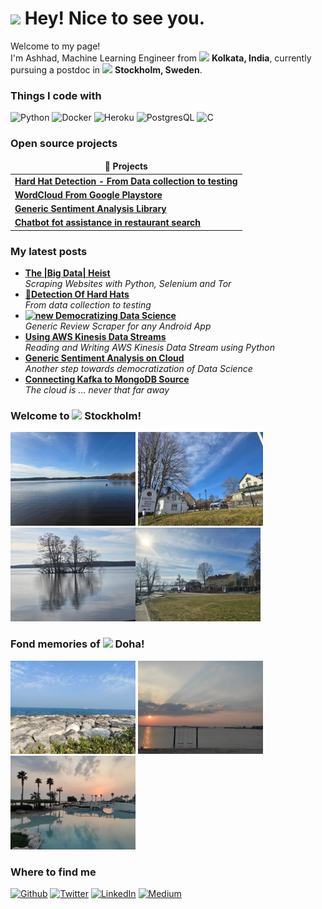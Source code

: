<h1><img src="https://emojis.slackmojis.com/emojis/images/1531849430/4246/blob-sunglasses.gif?1531849430" width="30"/> Hey! Nice to see you.</h1>

<p>Welcome to my page! </br> 
I'm Ashhad, Machine Learning Engineer from 
<img src="https://cdn-icons-png.flaticon.com/512/16025/16025190.png" width="13"/> 
<b>Kolkata, India</b>, currently pursuing a postdoc in 
<img src="https://cdn-icons-png.flaticon.com/512/2417/2417781.png" width="13"/> 
<b>Stockholm, Sweden</b>.
</p>
<h3>Things I code with</h3>
<p>
  <img alt="Python" src="https://img.shields.io/badge/-Python-45b8d8?style=flat-square&logo=react&logoColor=white" />
  <img alt="Docker" src="https://img.shields.io/badge/-Docker-46a2f1?style=flat-square&logo=docker&logoColor=white" />
  <img alt="Heroku" src="https://img.shields.io/badge/-Heroku-430098?style=flat-square&logo=heroku&logoColor=white" />
  <img alt="PostgresQL" src="https://img.shields.io/badge/-PostgresQL-E10098?style=flat-square&logo=postgresql&logoColor=white" />
  <img alt="C" src="https://img.shields.io/badge/-C-45b8d8?style=flat-square&logo=c&logoColor=white" />
	
</p>
<h3>Open source projects</h3>
<table>
  <thead align="center">
    <tr border: none;>
      <td><b>🎁 Projects</b></td>
    </tr>
  </thead>
  <tbody> 
    <tr>
      <td><a href="https://github.com/ashhadulislam/hard-hat-detection"><b>Hard Hat Detection - From Data collection to testing</b></a></td>
    </tr>
    <tr>
      <td><a href="https://github.com/ashhadulislam/scrape-playstore"><b>WordCloud From Google Playstore</b></a></td>      
    </tr>
    <tr>
      <td><a href="https://github.com/ashhadulislam/sentiment-analysis"><b>Generic Sentiment Analysis Library</b></a></td>
    </tr>
    <tr>
      <td><a href="https://github.com/ashhadulislam/upgrad_chatbot"><b>Chatbot fot assistance in restaurant search</b></a></td>
    </tr>
  </tbody>
</table>
<h3>My latest posts</h3>
  <ul>
  <li><a href="https://ashhadulislam.medium.com/the-big-data-heist-a6b073b30de5"><b>The |Big Data| Heist</b></a><br/><i>Scraping Websites with Python, Selenium and Tor</i></li>	
	
  <li><a href="https://medium.com/tech-that-works/hard-hat-detection-end-to-end-deep-neural-network-b6ad3e4bfb18"><b>👷Detection Of Hard Hats</b></a><br/><i>From data collection to testing</i></li>
	
  <li><a href="https://medium.com/tech-that-works/democratising-data-science-one-step-at-a-time-ccbb3640cced"><b><img src="https://emojipedia-us.s3.dualstack.us-west-1.amazonaws.com/thumbs/240/apple/237/gear_2699.png" width="20" alt="new" /> Democratizing Data Science</b></a><br/><i>Generic Review Scraper for any Android App</i></li>
  <li><a href="https://medium.com/tech-that-works/aws-kinesis-data-streams-using-python-part-1-197a37552fe6"><b>Using AWS Kinesis Data Streams</b></a><br/><i>Reading and Writing AWS Kinesis Data Stream using Python</i></li>
  <li><a href="https://medium.com/tech-that-works/generic-sentiment-analysis-on-cloud-5456131ba461"><b>Generic Sentiment Analysis on Cloud</b></a><br/><i>Another step towards democratization of Data Science</i></li>
  <li><a href="https://medium.com/tech-that-works/cloud-kafka-connector-for-mongodb-source-8b525b779772"><b>Connecting Kafka to MongoDB Source</b></a><br/><i>The cloud is … never that far away</i></li>
</ul>

<h3>Welcome to <img src="https://cdn-icons-png.flaticon.com/512/2417/2417781.png" width="13"/> Stockholm!</h3>
<p><img width="200" src="https://github.com/ashhadulislam/ashhadulislam/blob/main/stock1.jpeg" /> <img width="200" src="https://github.com/ashhadulislam/ashhadulislam/blob/main/stock2.jpeg" /> <img width="200" src="https://github.com/ashhadulislam/ashhadulislam/blob/main/stock3.jpeg" /><img width="200" src="https://github.com/ashhadulislam/ashhadulislam/blob/main/stock6.jpeg" /></p>


<h3>Fond memories of <img src="https://cdn-icons-png.flaticon.com/512/8238/8238418.png" width="13"/> Doha!</h3>
<p><img width="200" src="https://github.com/ashhadulislam/ashhadulislam/blob/main/img1.jpeg" /> <img width="200" src="https://github.com/ashhadulislam/ashhadulislam/blob/main/img11.jpeg" /> <img width="200" src="https://github.com/ashhadulislam/ashhadulislam/blob/main/img3.jpeg" /></p>

<h3>Where to find me</h3>
<p><a href="https://github.com/ashhadulislam/" target="_blank"><img alt="Github" src="https://img.shields.io/badge/GitHub-%2312100E.svg?&style=for-the-badge&logo=Github&logoColor=white" /></a> <a href="https://twitter.com/indian4harmony" target="_blank"><img alt="Twitter" src="https://img.shields.io/badge/twitter-%231DA1F2.svg?&style=for-the-badge&logo=twitter&logoColor=white" /></a> <a href="https://www.linkedin.com/in/ashhadul-islam-b508581a/" target="_blank"><img alt="LinkedIn" src="https://img.shields.io/badge/linkedin-%230077B5.svg?&style=for-the-badge&logo=linkedin&logoColor=white" /></a> <a href="https://medium.com/@ashhadulislam" target="_blank"><img alt="Medium" src="https://img.shields.io/badge/medium-%2312100E.svg?&style=for-the-badge&logo=medium&logoColor=white" /></a>
</p>

